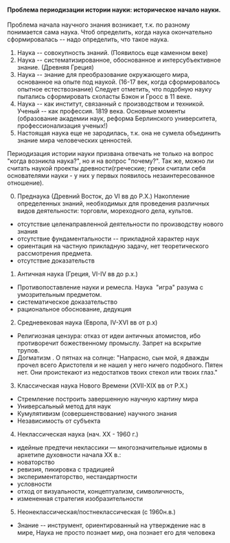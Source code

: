 #### Проблема периодизации истории науки: историческое начало науки.

Проблема начала научного знания возникает, т.к. по разному понимается сама наука. Чтоб определить, когда наука окончательно
сформировалась -- надо определить, что такое наука.

1. Наука -- совокупность знаний. (Появилось еще каменном веке)
2. Наука -- систематизированное, обоснованное и интерсубъективное знание. (Древняя Греция)
3. Наука -- знание для преобразование окружающего мира, основанное на опыте под наукой. (16-17 век, когда
   сформировалось опытное естествознание)
   Следует отметить, что подобную науку пытались сформировать схоласты Бэкон и Гросс в 11 веке.
4. Наука -- как институт, связанный с производством и техникой. Ученый -- как профессия.
   18­19 века. Основные моменты (образование академии наук, реформа Берлинского университета, профессионализация ученых!)
5. Настоящая наука еще не зародилась, т.к. она не сумела объединить знание мира человеческих ценностей.

Периодизация истории науки призвана отвечать не только на вопрос "когда возникла наука?", но и на вопрос "почему?". Так же,
можно ли считать наукой проекты древности(греческие; греки считали себя основателями науки - у них у первых появилось
незаинтересованное отношение).

0) Преднаука (Древний Восток, до VI вв до Р.Х.)
Накопление определенных знаний, необходимых для проведения различных видов деятельности: торговли, мореходного дела, культов.
 * отсутствие целенаправленной деятельности по производству нового знания
 * отсутствие фундаментальности -- прикладной характер наук
 * ориентация на частную прикладную задачу, нет теоретического рассмотрения предмета.
 * отсутствие доказательств

1) Античная наука (Греция, VI-IV вв до р.х.)
 * Противопоставление науки и ремесла. Наука ­ "игра" разума с умозрительным предметом.
 * систематическое доказательство
 * рациональное обоснование, дедукция

2) Средневековая наука (Европа, IV-XVI вв от р.х)
 * Религиозная цензура: отказ от идеи античных атомистов, ибо противоречит божественному промыслу. Запрет на вскрытие трупов.
 * Догматизм . О пятнах на солнце: "Напрасно, сын мой, я дважды прочел всего Аристотеля и не нашел у него ничего
 подобного. Пятен нет. Они проистекают из недостатков твоих стекол или твоих глаз."

3) Классическая наука Нового Времени (XVII-XIX вв от Р.Х.)
 * Стремление построить завершенную научную картину мира
 * Универсальный метод для наук
 * Кумулятивизм (совершенствование) научного знания
 * Независимость от субъекта

4) Неклассическая наука (нач. XX - 1960 г.)
 * идейные предтечи неклассики — многозначительные идиомы в архетипе духовности начала XX в.:
 * новаторство
 * ревизия, пикировка с традицией
 * экспериментаторство, нестандартности
 * условности
 * отход от визуальности, концептуализм, символичность,
 * измененная стратегия изобразительности

5) Неонеклассическая/постнеклассическая (с 1960­н.в.)
 * Знание -- инструмент, ориентированный на утверждение нас в мире, Наука не просто познает мир, она познает его для человека
